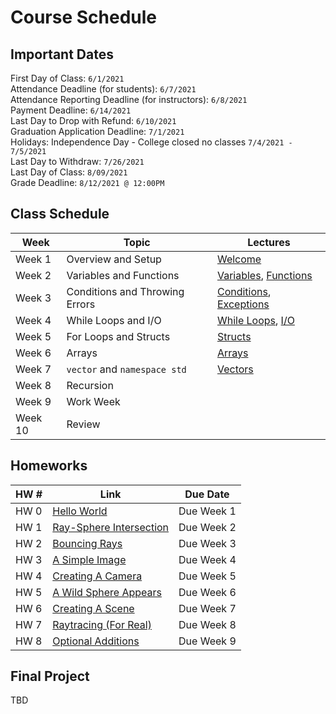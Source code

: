 # Course Schedule

## Important Dates

First Day of Class: `6/1/2021`  
Attendance Deadline (for students): `6/7/2021`  
Attendance Reporting Deadline (for instructors): `6/8/2021`  
Payment Deadline: `6/14/2021`  
Last Day to Drop with Refund: `6/10/2021`  
Graduation Application Deadline: `7/1/2021`  
Holidays: Independence Day - College closed no classes `7/4/2021 - 7/5/2021`  
Last Day to Withdraw: `7/26/2021`  
Last Day of Class: `8/09/2021`  
Grade Deadline: `8/12/2021 @ 12:00PM`  

## Class Schedule

| Week    | Topic                          | Lectures                                  |
| ------- | ------------------------------ | ----------------------------------------- |
| Week 1  | Overview and Setup             | [Welcome](../Lectures/Week1/Welcome.pptx) |
| Week 2  | Variables and Functions        | [Variables](../Lectures/Week2/Variables.pptx), [Functions](../Lectures/Week1/Functions.pptx) |
| Week 3  | Conditions and Throwing Errors | [Conditions](../Lectures/Week3/Conditions.pptx), [Exceptions](../Lectures/Week3/Exceptions.pptx)|                                          |
| Week 4  | While Loops and I/O            | [While Loops](../Lectures/Week4/Loops.pptx), [I/O](../Lectures/Week4/IO.pptx) |                                         |
| Week 5  | For Loops and Structs          | [Structs](../Lectures/Week5/Structs.pptx)                                          |
| Week 6  | Arrays                         | [Arrays](../Lectures/Week6/Arrays/pptx)                                          |
| Week 7  | `vector` and `namespace std`   | [Vectors](../Lectures/Week7/Vectors.pptx)                                         |
| Week 8  | Recursion                      |                                           |
| Week 9  | Work Week                      |                                           |
| Week 10 | Review                         |                                           |

## Homeworks

| HW #          | Link                                                 | Due Date    |
| ------------- | ---------------------------------------------------- | ----------- |
| HW 0          | [Hello World](../Homework/HW0/README.md)             | Due Week 1  |
| HW 1          | [Ray-Sphere Intersection](../Homework/HW1/README.md) | Due Week 2  |
| HW 2          | [Bouncing Rays](../Homework/HW2/README.md)           | Due Week 3  |
| HW 3          | [A Simple Image](../Homework/HW3/README.md)          | Due Week 4  |
| HW 4          | [Creating A Camera](../Homework/HW4/README.md)       | Due Week 5  |
| HW 5          | [A Wild Sphere Appears](../Homework/HW5/README.md)   | Due Week 6  |
| HW 6          | [Creating A Scene](../Homework/HW6/README.md)        | Due Week 7  |
| HW 7          | [Raytracing (For Real)](../Homework/HW7/README.md)   | Due Week 8  |
| HW 8          | [Optional Additions](../Homework/HW8/README.md)      | Due Week 9  |

## Final Project

TBD
